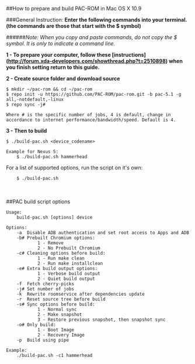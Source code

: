 ##How to prepare and build PAC-ROM in Mac OS X 10.9

###General Instruction:
**Enter the following commands into your terminal. (the commands are those that start with the $ symbol)**

######*Note: When you copy and paste commands, do not copy the $ symbol. It is only to indicate a command line.*


**1 - To prepare your computer, follow these [instructions] (http://forum.xda-developers.com/showthread.php?t=2510898) when you finish setting return to this guide.**

**2 - Create source folder and download source**

```shell
$ mkdir ~/pac-rom && cd ~/pac-rom
$ repo init -u https://github.com/PAC-ROM/pac-rom.git -b pac-5.1 -g all,-notdefault,-linux
$ repo sync -j#

Where # is the specific number of jobs, 4 is default, change in accordance to internet performance/bandwidth/speed. Default is 4.
```


**3 - Then to build**

```shell
$ ./build-pac.sh <device_codename>

Example for Nexus 5:
    $ ./build-pac.sh hammerhead
```

For a list of supported options, run the script on it's own:
```shell
    $ ./build-pac.sh
```

<br><br>
##PAC build script options

    Usage:
        build-pac.sh [options] device

    Options:
        -a  Disable ADB authentication and set root access to Apps and ADB
        -b# Prebuilt Chromium options:
                1 - Remove
                2 - No Prebuilt Chromium
        -c# Cleaning options before build:
                1 - Run make clean
                2 - Run make installclean
        -e# Extra build output options:
                1 - Verbose build output
                2 - Quiet build output
        -f  Fetch cherry-picks
        -j# Set number of jobs
        -k  Rewrite roomservice after dependencies update
        -r  Reset source tree before build
        -s# Sync options before build:
                1 - Normal sync
                2 - Make snapshot
                3 - Restore previous snapshot, then snapshot sync
        -o# Only build:
                1 - Boot Image
                2 - Recovery Image
        -p  Build using pipe

    Example:
        ./build-pac.sh -c1 hammerhead
